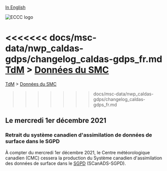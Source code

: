 [In English](changelog_caldas-gdps_en.md)

![ECCC logo](../../img_eccc-logo.png)

<<<<<<< docs/msc-data/nwp_caldas-gdps/changelog_caldas-gdps_fr.md
 [TdM](../../readme_fr.md) > [Données du SMC](../readme_fr.md) 
=======
[TdM](../../readme_fr.md) > [Données du SMC](../readme_fr.md)

>>>>>>> docs/msc-data/nwp_caldas-gdps/changelog_caldas-gdps_fr.md
## Le mercredi 1er décembre 2021

### Retrait du système canadien d'assimilation de données de surface dans le SGPD

À compter du mercredi 1er décembre 2021, le Centre météorologique canadien (CMC) cessera la production du Système canadien d'assimilation des données de surface dans le [SGPD](../nwp_gdps/readme_gdps_en.md) (SCanADS-SGPD).
